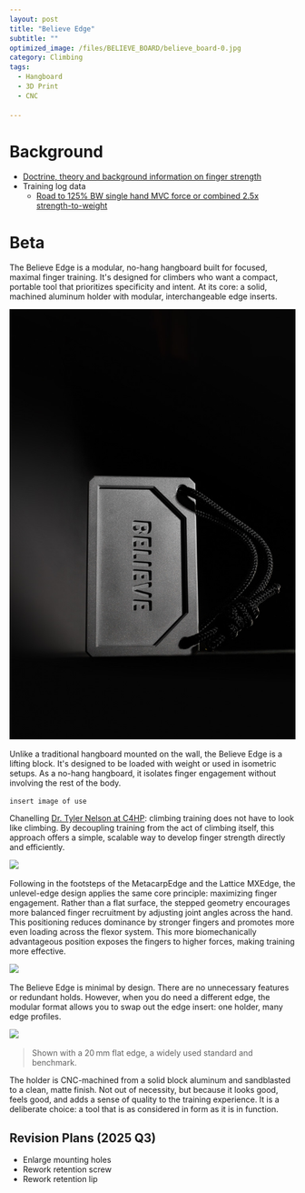 ```yaml
---
layout: post
title: "Believe Edge"
subtitle: "" 
optimized_image: /files/BELIEVE_BOARD/believe_board-0.jpg
category: Climbing
tags:
  - Hangboard
  - 3D Print
  - CNC

---
```


# Background

- [Doctrine, theory and background information on finger strength](https://anthony-r-h.github.io/HANGBOARD/)
- Training log data 
  - [Road to 125% BW single hand MVC force or combined 2.5x strength-to-weight](https://app.hex.tech/9a6322c1-adb4-4168-adca-6aa7b9ce187d/app/ca62e5cd-a85c-496a-b27c-0cb002bf7f62/latest?selectedStaticCellId=aff79831-20f7-449b-8e51-853728c0903d)


# Beta

The Believe Edge is a modular, no-hang hangboard built for focused, maximal finger training. It's designed for climbers who want a compact, portable tool that prioritizes specificity and intent. At its core: a solid, machined aluminum holder with modular, interchangeable edge inserts.

<img src="/files/BELIEVE_BOARD/believe_board-2.jpg">

Unlike a traditional hangboard mounted on the wall, the Believe Edge is a lifting block. It's designed to be loaded with weight or used in isometric setups. As a no-hang hangboard, it isolates finger engagement without involving the rest of the body.

```insert image of use```

Chanelling [Dr. Tyler Nelson at C4HP](https://www.camp4humanperformance.com/): climbing training does not have to look like climbing. By decoupling training from the act of climbing itself, this approach offers a simple, scalable way to develop finger strength directly and efficiently.

<img src="/files/BELIEVE_BOARD/believe_board.jpg">

Following in the footsteps of the MetacarpEdge and the Lattice MXEdge,  the unlevel-edge design applies the same core principle: maximizing finger engagement. Rather than a flat surface, the stepped geometry encourages more balanced finger recruitment by adjusting joint angles across the hand. This positioning reduces dominance by stronger fingers and promotes more even loading across the flexor system. This more biomechanically advantageous position exposes the fingers to higher forces, making training more effective.

<img src="/files/BELIEVE_BOARD/believe_board-3.jpg">

The Believe Edge is minimal by design.  There are no unnecessary features or redundant holds. However, when you do need a different edge, the modular format allows you to swap out the edge insert: one holder, many edge profiles.

<img src="/files/BELIEVE_BOARD/believe_board-4.jpg">

> Shown with a 20 mm flat edge, a widely used standard and benchmark.

The holder is CNC-machined from a solid block aluminum and sandblasted to a clean, matte finish. Not out of necessity, but because it looks good, feels good, and adds a sense of quality to the training experience. It is a deliberate choice: a tool that is as considered in form as it is in function.

## Revision Plans (2025 Q3)

- Enlarge mounting holes
- Rework retention screw
- Rework retention lip

